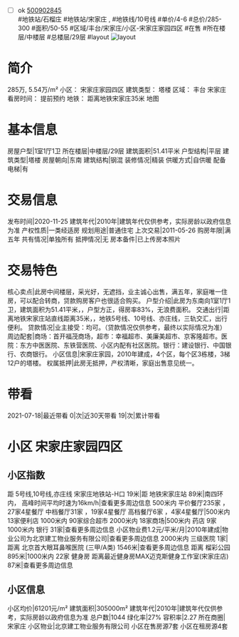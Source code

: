 - [ ] ok [500902845](https://bj.5i5j.com/ershoufang/500902845.html)  
 #地铁站/石榴庄 #地铁站/宋家庄 ,  #地铁线/10号线
#单价/4-6 #总价/285-300 #面积/50-55   #区域/丰台/宋家庄/小区-宋家庄家园四区 #在售 #所在楼层/中楼层 #总楼层/29层 #layout 
![layout](http://image2a.5i5j.com/scm/HOUSE_CUSTOMER/68ebb70d83394163a88b41cc23d838e0.jpg_P5.jpg) 
# 简介 
 285万,  5.54万/m² 
小区： 宋家庄家园四区
建筑类型： 塔楼
区域： 丰台 宋家庄
看房时间： 提前预约
地铁： 距离地铁宋家庄35米 地图
# 基本信息 
 房屋户型|1室1厅1卫
所在楼层|中楼层/29层
建筑面积|51.41平米
户型结构|平层
建筑类型|塔楼
房屋朝向|东南
建筑结构|钢混
装修情况|精装
供暖方式|自供暖
配备电梯|有
# 交易信息 
 发布时间|2020-11-25
建筑年代|2010年|建筑年代仅供参考，实际房龄以政府信息为准
产权性质|一类经适房
规划用途|普通住宅
上次交易|2011-05-26
购房年限|满五年
共有情况|单独所有
抵押情况|无
房本备件|已上传房本照片
# 交易特色 
 核心卖点|此房中间楼层，采光好，无遮挡，业主诚心出售，满五年，家庭唯一住房，可以配合转商，贷款购房客户也很适合购买。
户型介绍|此房为东南向1室1厅1卫，建筑面积为51.41平米，，户型方正，得房率83%，无浪费面积。
交通出行|距离地铁宋家庄站直线距离35米，，地铁5号线、10号线、亦庄线，三轨交汇，出行便利。
贷款情况|业主接受：均可。（贷款情况仅供参考，最终以实际情况为准）
周边配套|商场：首开福茂商场，超市：幸福超市、美廉美超市、京客隆超市。医院：东方中医医院、东铁营医院、小区内配有社区医院。银行：建设银行、中国银行、农商银行。
小区信息|宋家庄家园，2010年建成，4个区，每个区3栋楼，3梯12户的塔楼。
权属抵押|此房无抵押，产权清晰，家庭出售意见统一。
# 带看 
 2021-07-18|最近带看	 0|次|近30天带看	 19|次|累计带看
# 小区 宋家庄家园四区
## 小区指数 
 距 5号线,10号线,亦庄线 宋家庄地铁站-H口 19米|距 地铁宋家庄站 89米|南四环内， 高峰时间平均时速为16km/h|查看更多周边信息
500米内 平价餐厅235家 ，27家4星餐厅
中档餐厅31家 ，19家4星餐厅
高档餐厅6家 ，4家4星餐厅|500米内 13家便利店
1000米内 90家综合超市
2000米内 18家商场|500米内 药店 9家
1000米内 银行 31家|查看更多周边信息
小区物业费1.2元/平米/月|2010年建成|物业公司为北京建工物业服务有限公司|查看更多周边信息
2000米内 三级医院 1家|距离 北京首大眼耳鼻喉医院 (三甲/A类) 1546米|查看更多周边信息
距离 榴彩公园 895米|1000米内 22家 健身房
距离最近健身房MAX迈克斯健身工作室(宋家庄店) 87米|查看更多周边信息
## 小区信息 
 小区均价|61201元/m²
建筑面积|305000m²
建筑年代|2010年|建筑年代仅供参考，实际房龄以政府信息为准
总户数|1044
绿化率|27%
容积率|2.27
所在商圈|宋家庄
小区物业|北京建工物业服务有限公司
小区在售房源7套
小区在租房源4套
